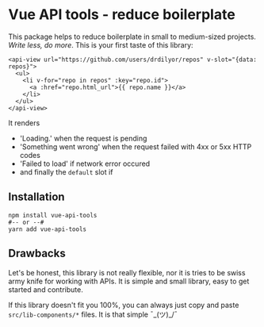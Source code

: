 # Vue API tools - reduce boilerplate

This package helps to reduce boilerplate in small to medium-sized projects.
*Write less, do more*. This is your first taste of this library:

```
<api-view url="https://github.com/users/drdilyor/repos" v-slot="{data: repos}">
  <ul>
    <li v-for="repo in repos" :key="repo.id">
      <a :href="repo.html_url">{{ repo.name }}</a>
    </li>
  </ul>
</api-view>
```

It renders
- 'Loading.' when the request is pending
- 'Something went wrong' when the request failed with 4xx or 5xx HTTP codes
- 'Failed to load' if network error occured 
- and finally the `default` slot if 

## Installation
```shell
npm install vue-api-tools
#-- or --#
yarn add vue-api-tools
```

## Drawbacks
Let's be honest, this library is not really flexible, nor it is tries
to be swiss army knife for working with APIs. It is simple and small
library, easy to get started and contribute.

If this library doesn't fit you 100%, you can always just copy and
paste `src/lib-components/*` files. It is that simple ¯\_(ツ)_/¯
